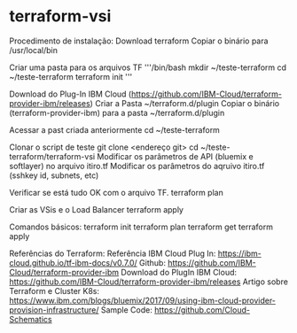 # terraform-vsi

Procedimento de instalação:
Download terraform
Copiar o binário para /usr/local/bin

Criar uma pasta para os arquivos TF
'''/bin/bash
mkdir ~/teste-terraform
cd ~/teste-terraform
terraform init
'''

Download do Plug-In IBM Cloud (https://github.com/IBM-Cloud/terraform-provider-ibm/releases)
Criar a Pasta ~/terraform.d/plugin
Copiar o binário (terraform-provider-ibm) para a pasta ~/terraform.d/plugin

Acessar a past criada anteriormente
cd ~/teste-terraform

Clonar o script de teste
git clone <endereço git>
cd ~/teste-terraform/terraform-vsi
Modificar os parâmetros de API (bluemix e softlayer) no arquivo itiro.tf
Modificar os parâmetros do aqruivo itiro.tf (sshkey id, subnets, etc)

Verificar se está tudo OK com o arquivo TF.
terraform plan

Criar as VSis e o Load Balancer
terraform apply

Comandos básicos:
terraform init
terraform plan
terraform get
terraform apply

Referências do Terraform:
Referência IBM Cloud Plug In: https://ibm-cloud.github.io/tf-ibm-docs/v0.7.0/
Github: https://github.com/IBM-Cloud/terraform-provider-ibm
Download do PlugIn IBM Cloud: https://github.com/IBM-Cloud/terraform-provider-ibm/releases
Artigo sobre Terraform e Cluster K8s: https://www.ibm.com/blogs/bluemix/2017/09/using-ibm-cloud-provider-provision-infrastructure/
Sample Code: https://github.com/Cloud-Schematics

